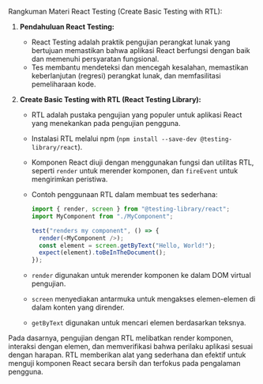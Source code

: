 Rangkuman Materi React Testing (Create Basic Testing with RTL):

1. **Pendahuluan React Testing:**

   - React Testing adalah praktik pengujian perangkat lunak yang bertujuan memastikan bahwa aplikasi React berfungsi dengan baik dan memenuhi persyaratan fungsional.
   - Tes membantu mendeteksi dan mencegah kesalahan, memastikan keberlanjutan (regresi) perangkat lunak, dan memfasilitasi pemeliharaan kode.

2. **Create Basic Testing with RTL (React Testing Library):**

   - RTL adalah pustaka pengujian yang populer untuk aplikasi React yang menekankan pada pengujian pengguna.
   - Instalasi RTL melalui npm (`npm install --save-dev @testing-library/react`).
   - Komponen React diuji dengan menggunakan fungsi dan utilitas RTL, seperti `render` untuk merender komponen, dan `fireEvent` untuk mengirimkan peristiwa.
   - Contoh penggunaan RTL dalam membuat tes sederhana:

     ```javascript
     import { render, screen } from "@testing-library/react";
     import MyComponent from "./MyComponent";

     test("renders my component", () => {
       render(<MyComponent />);
       const element = screen.getByText("Hello, World!");
       expect(element).toBeInTheDocument();
     });
     ```

   - `render` digunakan untuk merender komponen ke dalam DOM virtual pengujian.
   - `screen` menyediakan antarmuka untuk mengakses elemen-elemen di dalam konten yang dirender.
   - `getByText` digunakan untuk mencari elemen berdasarkan teksnya.

Pada dasarnya, pengujian dengan RTL melibatkan render komponen, interaksi dengan elemen, dan memverifikasi bahwa perilaku aplikasi sesuai dengan harapan. RTL memberikan alat yang sederhana dan efektif untuk menguji komponen React secara bersih dan terfokus pada pengalaman pengguna.
